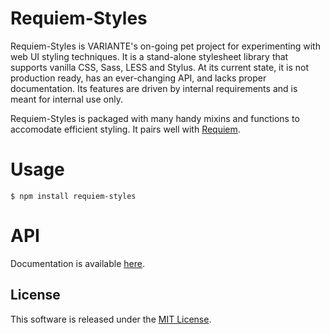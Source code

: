 # Requiem-Styles

Requiem-Styles is VARIANTE's on-going pet project for experimenting with web UI styling techniques. It is a stand-alone stylesheet library that supports vanilla CSS, Sass, LESS and Stylus. At its current state, it is not production ready, has an ever-changing API, and lacks proper documentation. Its features are driven by internal requirements and is meant for internal use only.

Requiem-Styles is packaged with many handy mixins and functions to accomodate efficient styling. It pairs well with [Requiem](https://github.com/VARIANTE/requiem).

# Usage

```
$ npm install requiem-styles
```

# API

Documentation is available [here](http://VARIANTE.github.io/requiem-styles).

## License

This software is released under the [MIT License](http://opensource.org/licenses/MIT).
